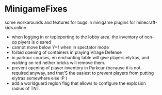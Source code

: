 # MinigameFixes

some workarounds and features for bugs in minigame plugins for minecraft-kids.online

* when logging in or tepleporting to the lobby area, the inventory of non-op plyers is cleared
* cannot move below Y=1 when in spectator mode
* forbid opening of containers in playing Village Defense
* in parkour courses, en enchanting table will give players elytras, and walking on red nether bricks will remove them. 
* prevent opening of player inventory in Parkour (because it is not required anyway, and that'S the easiest to prevent players from putting elytras somewhere else :P )
* add a worldguard region flag that allows to configure the explosion radius of TNT.
